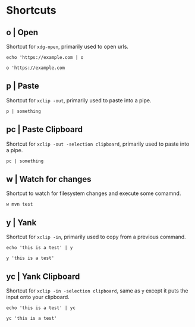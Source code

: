 # Shortcuts

<!-- Values should be added in alphabetical order -->

## o | Open

Shortcut for `xdg-open`, primarily used to open urls.

```shell
echo 'https://example.com | o
```

```shell
o 'https://example.com
```

## p | Paste

Shortcut for `xclip -out`, primarily used to paste into a pipe.

```shell
p | something
```

## pc | Paste Clipboard

Shortcut for `xclip -out -selection clipboard`, primarily used to paste into a pipe.

```shell
pc | something
```

## w | Watch for changes

Shortcut to watch for filesystem changes and execute some comamnd.

```shell
w mvn test
```

## y | Yank

Shortcut for `xclip -in`, primarily used to copy from a previous command.

```shell
echo 'this is a test' | y
```

```shell
y 'this is a test'
```

## yc | Yank Clipboard

Shortcut for `xclip -in -selection clipboard`, same as `y` except it puts the input onto your clipboard.

```shell
echo 'this is a test' | yc
```

```shell
yc 'this is a test'
```

